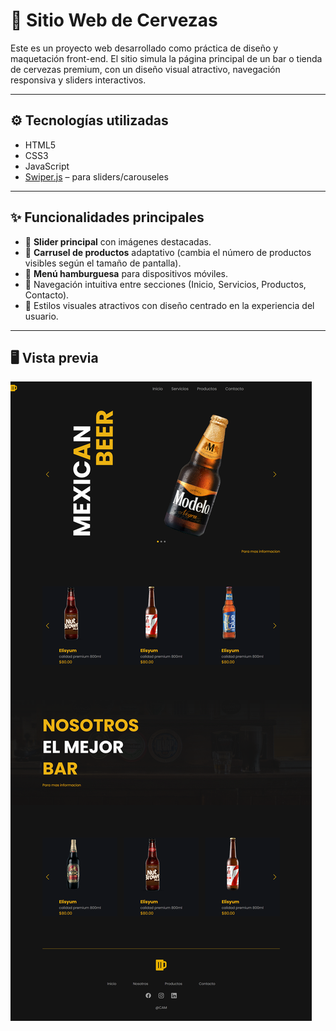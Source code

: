 # 🍺 Sitio Web de Cervezas  

Este es un proyecto web desarrollado como práctica de diseño y maquetación front-end. El sitio simula la página principal de un bar o tienda de cervezas premium, con un diseño visual atractivo, navegación responsiva y sliders interactivos.

---


## ⚙️ Tecnologías utilizadas

- HTML5
- CSS3 
- JavaScript 
- [Swiper.js](https://swiperjs.com/) – para sliders/carouseles

---

## ✨ Funcionalidades principales

- 🎯 **Slider principal** con imágenes destacadas.
- 🍻 **Carrusel de productos** adaptativo (cambia el número de productos visibles según el tamaño de pantalla).
- 📱 **Menú hamburguesa** para dispositivos móviles.
- 🧭 Navegación intuitiva entre secciones (Inicio, Servicios, Productos, Contacto).
- 📸 Estilos visuales atractivos con diseño centrado en la experiencia del usuario.

---

## 🖥️ Vista previa

![Vista previa del slider](images/captura.png)  
